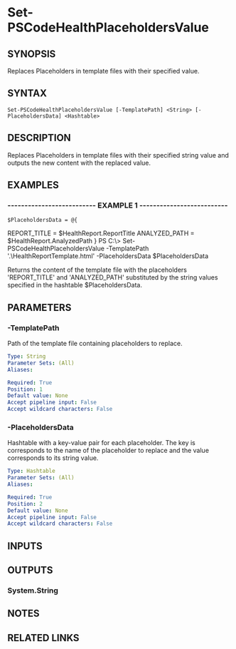 # Set-PSCodeHealthPlaceholdersValue

## SYNOPSIS
Replaces Placeholders in template files with their specified value.

## SYNTAX

```
Set-PSCodeHealthPlaceholdersValue [-TemplatePath] <String> [-PlaceholdersData] <Hashtable>
```

## DESCRIPTION
Replaces Placeholders in template files with their specified string value and outputs the new content with the replaced value.

## EXAMPLES

### -------------------------- EXAMPLE 1 --------------------------
```
$PlaceholdersData = @{
```

REPORT_TITLE = $HealthReport.ReportTitle
    ANALYZED_PATH = $HealthReport.AnalyzedPath
}
PS C:\\\> Set-PSCodeHealthPlaceholdersValue -TemplatePath '.\HealthReportTemplate.html' -PlaceholdersData $PlaceholdersData

Returns the content of the template file with the placeholders 'REPORT_TITLE' and 'ANALYZED_PATH' substituted by the string values specified in the hashtable $PlaceholdersData.

## PARAMETERS

### -TemplatePath
Path of the template file containing placeholders to replace.

```yaml
Type: String
Parameter Sets: (All)
Aliases: 

Required: True
Position: 1
Default value: None
Accept pipeline input: False
Accept wildcard characters: False
```

### -PlaceholdersData
Hashtable with a key-value pair for each placeholder.
The key is corresponds to the name of the placeholder to replace and the value corresponds to its string value.

```yaml
Type: Hashtable
Parameter Sets: (All)
Aliases: 

Required: True
Position: 2
Default value: None
Accept pipeline input: False
Accept wildcard characters: False
```

## INPUTS

## OUTPUTS

### System.String

## NOTES

## RELATED LINKS

